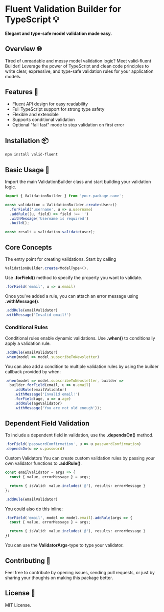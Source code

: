 # Fluent Validation Builder for TypeScript 💡
**Elegant and type-safe model validation made easy.**

## Overview 🌐
Tired of unreadable and messy model validation logic? Meet valid-fluent Builder! Leverage the power of TypeScript and clean code principles to write clear, expressive, and type-safe validation rules for your application models.

## Features 🌟
- Fluent API design for easy readability
- Full TypeScript support for strong type safety
- Flexible and extensible
- Supports conditional validation
- Optional "fail fast" mode to stop validation on first error

## Installation 📦
```bash
npm install valid-fluent
```

## Basic Usage 🚀
Import the main ValidationBuilder class and start building your validation logic.
```typescript
import { ValidationBuilder } from 'your-package-name';

const validation = ValidationBuilder.create<User>()
  .forField('username', u => u.username)
  .addRule((u, field) => field !== '')
  .withMessage('Username is required')
  .build();

const result = validation.validate(user);
```
## Core Concepts
The entry point for creating validations. Start by calling 
```typescript
ValidationBuilder.create<ModelType>().
```

Use **.forField()** method to specify the property you want to validate.

```typescript
.forField('email', u => u.email)
```

Once you've added a rule, you can attach an error message using **.withMessage()**.

```typescript
.addRule(emailValidator)
.withMessage('Invalid email!')
```

### Conditional Rules
Conditional rules enable dynamic validations. Use **.when()** to conditionally apply a validation rule.

```typescript
.addRule(emailValidator)
.when(model => model.subscribeToNewsletter)
```

You can also add a condition to multiple validation rules by using the builder callback provided by when:
```typescript
.when(model => model.subscribeToNewsletter, builder =>
  builder.forField(email, u => u.email)
    .addRule(emailValidator)
    .withMessage('Invalid email!')
    .forField(age, u => u.age)
    .addRule(ageValidator)
    .withMesasge('You are not old enough'));
```

## Dependent Field Validation
To include a dependent field in validation, use the **.dependsOn()** method.

```typescript
.forField('passwordConfirmation', u => u.passwordConfirmation)
.dependsOn(u => u.password)
```
Custom Validators
You can create custom validation rules by passing your own validator functions to **.addRule()**.

```typescript
const emailValidator = args => {
  const { value, errorMessage } = args;

  return { isValid: value.includes('@'), results: errorMessage }
};

.addRule(emailValidator)
```

You could also do this inline:

```typescript
.forField('email', model => model.email).addRule(args => {
  const { value, errorMessage } = args;

  return { isValid: value.includes('@'), results: errorMessage }
})
```

You can use the **ValidatorArgs**-type to type your validator.


## Contributing 🤝
Feel free to contribute by opening issues, sending pull requests, or just by sharing your thoughts on making this package better.

## License 📜
MIT License.
